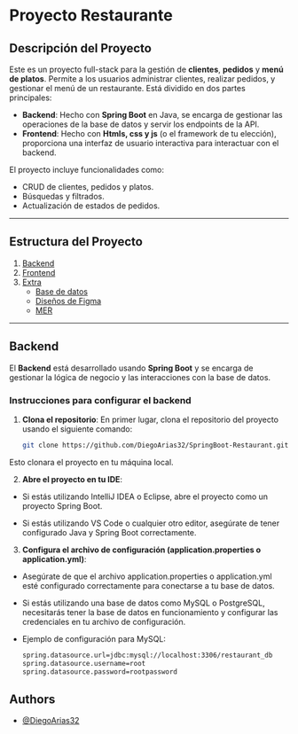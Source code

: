 # Proyecto Restaurante

## Descripción del Proyecto

Este es un proyecto full-stack para la gestión de **clientes**, **pedidos** y **menú de platos**. Permite a los usuarios administrar clientes, realizar pedidos, y gestionar el menú de un restaurante. Está dividido en dos partes principales:

- **Backend**: Hecho con **Spring Boot** en Java, se encarga de gestionar las operaciones de la base de datos y servir los endpoints de la API.
- **Frontend**: Hecho con **Htmls, css y js** (o el framework de tu elección), proporciona una interfaz de usuario interactiva para interactuar con el backend.

El proyecto incluye funcionalidades como:
- CRUD de clientes, pedidos y platos.
- Búsquedas y filtrados.
- Actualización de estados de pedidos.
  
---

## Estructura del Proyecto

1. [Backend](https://github.com/DiegoArias32/SpringBoot-Restaurant/tree/main/BackEnd/crud_basic)
2. [Frontend](https://github.com/DiegoArias32/SpringBoot-Restaurant/tree/main/FrontEnd)
3. [Extra](https://github.com/DiegoArias32/SpringBoot-Restaurant/tree/main/extra)
   - [Base de datos](https://github.com/DiegoArias32/SpringBoot-Restaurant/tree/main/extra/SQL)
   - [Diseños de Figma](https://github.com/DiegoArias32/SpringBoot-Restaurant/tree/main/extra/mackop%20(figma))
   - [MER](https://github.com/DiegoArias32/SpringBoot-Restaurant/tree/main/extra/MER)

---

## Backend

El **Backend** está desarrollado usando **Spring Boot** y se encarga de gestionar la lógica de negocio y las interacciones con la base de datos.

### Instrucciones para configurar el backend

1. **Clona el repositorio**: En primer lugar, clona el repositorio del proyecto usando el siguiente comando:

   ```bash
   git clone https://github.com/DiegoArias32/SpringBoot-Restaurant.git

Esto clonara el proyecto en tu máquina local.

2. **Abre el proyecto en tu IDE**:
- Si estás utilizando IntelliJ IDEA o Eclipse, abre el proyecto como un proyecto Spring Boot.

- Si estás utilizando VS Code o cualquier otro editor, asegúrate de tener configurado Java y Spring Boot correctamente.

3. **Configura el archivo de configuración (application.properties o application.yml)**:
- Asegúrate de que el archivo application.properties o application.yml esté configurado correctamente para conectarse a tu base de datos.

- Si estás utilizando una base de datos como MySQL o PostgreSQL, necesitarás tener la base de datos en funcionamiento y configurar las credenciales en tu archivo de configuración.

- Ejemplo de configuración para MySQL:
   ```bash
   spring.datasource.url=jdbc:mysql://localhost:3306/restaurant_db
   spring.datasource.username=root
   spring.datasource.password=rootpassword

## Authors

- [@DiegoArias32](https://github.com/DiegoArias32)

